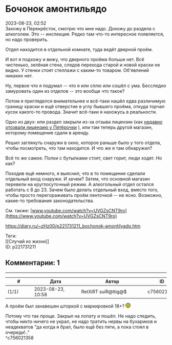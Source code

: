 Бочонок амонтильядо
===================

  
2023-08-23, 02:52  
 Захожу в Перекрёсток, смотрю что мне надо. Дохожу до раздела с алкоголем. Это -- инспекция. Редко там что-то интересное появляется, но надо проверить.   
   
 Отдел находится в отдельной комнате, туда ведёт дверной проём.   
   
 И вот я подхожу и вижу, что дверного проёма больше нет. Всё чистенько, зелёная стена, следов перехода старой и новой краски не видно. У стенки стоят стеллажи с каким-то товаром. Об'явлений никаких нет.   
   
 Ну, первое что я подумал -- что я или сплю или сошёл с ума. Бесследно замуровать один из отделов -- это вообще что такое?   
   
 Потом я пригляделся внимательнее и всё-таки нашёл едва различимую границу краски и ещё отверстие в углу бывшего проёма, откуда торчал кусок какого-то провода. Значит всё-таки я нахожусь в реальности.   
   
 Одно из двух: или раздел закрыли из-за отзыва лицензии (как  [недавно отозвали лицензию у Пятёрочки](https://www.kommersant.ru/doc/6125336)  ), или там теперь другой магазин, которому помещение сдали в аренду.   
   
 Решил заглянуть снаружи в окно, которое раньше было у того отдела, чтобы посмотреть, что там находится. И что же я там обнаружил?   
   
 Всё то же самое. Полки с бутылками стоят, свет горит, люди ходят. Но как?   
   
 Походив ещё немного, я выяснил, что в то помещение сделали отдельный вход снаружи. И зачем? Затем, что основной магазин перевели на круглосуточный режим. А алкогольный отдел остался работать с 8 до 23. Зачем было делать отдельный вход, вместо того, чтобы просто перегораживать проём ленточкой -- не ясно. Возможно, какие-то требования законодательства.   
   
 См. также:  [www.youtube.com/watch?v=UVGZsCNT9ro](https://www.youtube.com/watch?v=UVGZsCNT9ro)    
  
<https://diary.ru/~zHz00/p221731211_bochonok-amontilyado.htm>  
  
Теги:  
[[Случай из жизни]]  
ID: p221731211  


Комментарии: 1
--------------

  


---



|         #         |              Дата              |                     Автор                     |           ID           |
| --- | --- | --- | --- |
| (1/1) | 2023-08-23, 10:58 | RetXiRT suiR@ttig@$ | c756021358 |

  
 А проём был занавешен шторкой с маркировкой 18+? ![;-)](pics/1137.gif)   
   
 Потому что так проще. Закрыл на лопату и пошёл. Не надо следить, чтобы никто ничего не украл, не надо тратить нервы на бухариков и неадекватов "да когда я брал, было ещё без пяти, а пока стоял в очереди!.."   
 ^c756021358